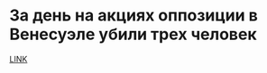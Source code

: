 # За день на акциях оппозиции в Венесуэле убили трех человек



[LINK](https://varlamov.ru/2338029.html)